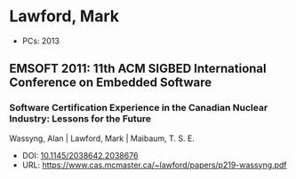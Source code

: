 # Lawford, Mark

* PCs: 2013

## EMSOFT 2011: 11th ACM SIGBED International Conference on Embedded Software

### Software Certification Experience in the Canadian Nuclear Industry: Lessons for the Future
Wassyng, Alan | Lawford, Mark | Maibaum, T. S. E.
* DOI: [10.1145/2038642.2038676](https://doi.org/10.1145/2038642.2038676)
* URL: <https://www.cas.mcmaster.ca/~lawford/papers/p219-wassyng.pdf>

